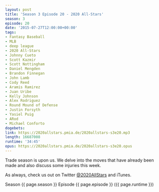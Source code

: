 ```yaml
---
layout: post
title: 'Season 3 Episode 20 - 2020 All-Stars'
season: 3
episode: 20
date: '2015-07-27T12:00:00+00:00'
tags:
- Fantasy Baseball
- MLB
- deep league
- 2020 All-Stars
- Johnny Cueto
- Scott Kazmir
- Scott Nottingham
- Daniel Mengden
- Brandon Finnegan
- John Lamb
- Cody Reed
- Aramis Ramirez
- Juan Uribe
- Kelly Johnson
- Alex Rodriguez
- Round Mound of Defense
- Justin Forsyth
- Yasiel Puig
- ARod
- Michael Conforto
dogebets:
link: https://2020allstars.pmia.de/2020allstars-s3e20.mp3
length: 16687008
runtime: '34:45'
opus: https://2020allstars.pmia.de/2020allstars-s3e20.opus
---
```

Trade season is upon us.  We delve into the moves that have already been made and also discuss some injuries this week.  

As always, check us out on Twitter [@2020AllStars](https://www.twitter.com/2020allstars) and iTunes.  

Season {{ page.season }} Episode {{ page.episode }} ({{ page.runtime }})  
